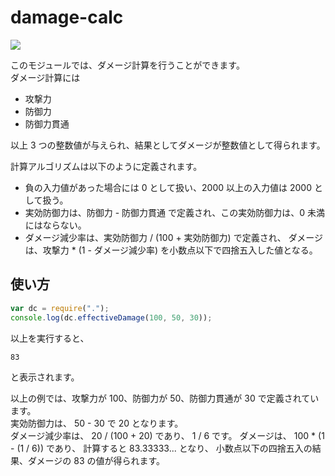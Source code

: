 # damage-calc

![](https://github.com/Jun0422/damage-calc-4005-gh-actions/workflows/Damage%20Calculation%20Test/badge.svg)

このモジュールでは、ダメージ計算を行うことができます。  
ダメージ計算には

- 攻撃力
- 防御力
- 防御力貫通

以上 3 つの整数値が与えられ、結果としてダメージが整数値として得られます。

計算アルゴリズムは以下のように定義されます。

- 負の入力値があった場合には 0 として扱い、2000 以上の入力値は 2000 として扱う。
- 実効防御力は、防御力 - 防御力貫通 で定義され、この実効防御力は、0 未満にはならない。
- ダメージ減少率は、実効防御力 / (100 + 実効防御力) で定義され、
  ダメージは、攻撃力 \* (1 - ダメージ減少率) を小数点以下で四捨五入した値となる。

## 使い方

```js
var dc = require(".");
console.log(dc.effectiveDamage(100, 50, 30));
```

以上を実行すると、

```
83
```

と表示されます。

以上の例では、攻撃力が 100、防御力が 50、防御力貫通が 30 で定義されています。  
実効防御力は、 50 - 30 で 20 となります。  
ダメージ減少率は、 20 / (100 + 20) であり、 1 / 6 です。
ダメージは、 100 \* (1 - (1 / 6)) であり、
計算すると 83.33333... となり、
小数点以下の四捨五入の結果、ダメージの 83 の値が得られます。
